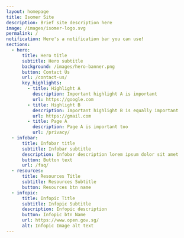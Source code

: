 ```yaml
---
layout: homepage
title: Isomer Site
description: Brief site description here
image: /images/isomer-logo.svg
permalink: /
notification: Here's a notification bar you can use!
sections:
  - hero:
      title: Hero title
      subtitle: Hero subtitle
      background: /images/hero-banner.png
      button: Contact Us
      url: /contact-us/
      key_highlights:
        - title: Highlight A
          description: Important highlight A is important
          url: https://google.com
        - title: Highlight B
          description: Important highlight B is equally important
          url: https://gmail.com
        - title: Page A
          description: Page A is important too
          url: /privacy/
  - infobar:
      title: Infobar title
      subtitle: Infobar subtitle
      description: Infobar description lorem ipsum dolor sit amet
      button: Button text
      url: /faq/
  - resources:
      title: Resources Title
      subtitle: Resources Subtitle
      button: Resources btn name
  - infopic:
      title: Infopic Title
      subtitle: Infopic Subtitle
      description: Infopic description
      button: Infopic btn Name
      url: https://www.open.gov.sg/
      alt: Infopic Image alt text
---
```

